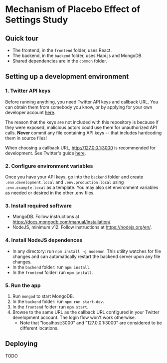 # Mechanism of Placebo Effect of Settings Study

## Quick tour
* The frontend, in the `frontend` folder, uses React.
* The backend, in the `backend` folder, uses Hapi.js and MongoDB.
* Shared dependencies are in the `common` folder.

## Setting up a development environment

### 1. Twitter API keys

Before running anything, you need Twitter API keys and callback URL.  You can obtain them from somebody you know, or by
applying for your own developer account [here](https://developer.twitter.com/en/apply-for-access).

The reason that the keys are not included with this repository is because if they were exposed, malicious actors could
use them for unauthorized API calls.  **Never** commit any file containing API keys -- that includes hardcoding them in
source files!

When choosing a callback URL, <http://127.0.0.1:3000> is recommended for development.  See Twitter's guide 
[here](https://developer.twitter.com/en/docs/basics/apps/guides/callback-urls).

### 2. Configure environment variables

Once you have your API keys, go into the `backend` folder and create `.env.development.local` and
`.env.production.local` using `.env.example.local` as a template.  You may also set environment variables as needed or
desired in the other .env files.

### 3. Install required software

* MongoDB.  Follow instructions at <https://docs.mongodb.com/manual/installation/>.
* NodeJS, minimum v12.  Follow instructions at <https://nodejs.org/en/>.

### 4. Install NodeJS dependences
* In any directory: run `npm install -g nodemon`. This utility watches for file changes and can automatically restart
the backend server upon any file changes.
* In the `backend` folder: run `npm install`.
* In the `frontend` folder: run `npm install`.

### 5. Run the app
1. Run `mongod` to start MongoDB.
2. In the `backend` folder: run `npm run start-dev`.
3. In the `frontend` folder: run `npm start`.
4. Browse to the same URL as the callback URL configured in your Twitter development account.  The login flow won't work
otherwise.
    * Note that "localhost:3000" and "127.0.0.1:3000" are considered to be different locations.


## Deploying

TODO